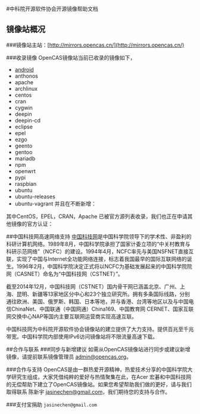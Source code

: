 #中科院开源软件协会开源镜像帮助文档## 镜像站概况###镜像站主站：[http://mirrors.opencas.cn/](http://mirrors.opencas.cn/)
###收录镜像OpenCAS镜像站当前已收录的镜像如下，

* [android](http://mirrors.opencas.org/android/)
* anthonos        
* apache          
* archlinux       
* centos          
* cran            
* cygwin          
* deepin          
* deepin-cd       
* eclipse         
* epel            
* ezgo            
* geento          
* gentoo          
* mariadb         
* npm             
* openwrt         
* pypi            
* raspbian        
* ubuntu          
* ubuntu-releases
* ubuntu-vagrant
并且在不断新增：

其中CentOS，EPEL，CRAN，Apache 已被官方源列表收录，我们也正在申请其他镜像的官方认证：##中国科技网高速网络支持[中国科技网](http://www.cstnet.cn)是中国科学院领导下的学术性、非盈利的科研计算机网络。1989年8月，中国科学院承担了国家计委立项的“中关村教育与科研示范网络”（NCFC）的建设。1994年4月，NCFC率先与美国NSFNET直接互联，实现了中国与Internet全功能网络连接，标志着我国最早的国际互联网络的诞生。1996年2月，中国科学院决定正式将以NCFC为基础发展起来的中国科学院院网（CASNET）命名为“中国科技网（CSTNET）”。
截至2014年12月，中国科技网（CSTNET）国内骨干网已涵盖北京、广州、上海、昆明、新疆等13家地区分中心和23个独立研究所。拥有多条国际线路，分别通往欧洲、美国、俄罗斯、韩国、日本等地，并与香港、台湾等地区以及与中国电信ChinaNet、中国联通（中国网通）China169、中国教育网 CERNET、国家互联网交换中心NAP等国内主要互联网运营商实现高速互联。
中国科技网为中科院开源软件协会镜像站的建立提供了大力支持。提供百兆至千兆带宽。中国科学院内部使用IPv6访问镜像站将不限流量高速下载。
##合作与联系###同步与新增建议
如需从OpenCAS镜像站进行同步或建议新增镜像，请提前联系镜像管理员 [admin@opencas.org](mailto:admin@opencas.org)。
###合作与支持OpenCAS是由一群热爱开源精神，热爱技术分享的中国科学院大学研究生组成，大家凭借纯粹的爱好与热情聚集在此，在Acer 宏碁和中国科技网的无偿帮助下建立了OpenCAS镜像站。如果您希望帮助我们做的更好，请与我们取得联系 陈新宇 [jasinechen@gmail.com](mailto:jasinechen@gmail.com)，我们期待您的支持与合作。
###支付宝捐助`jasinechen@gmail.com`